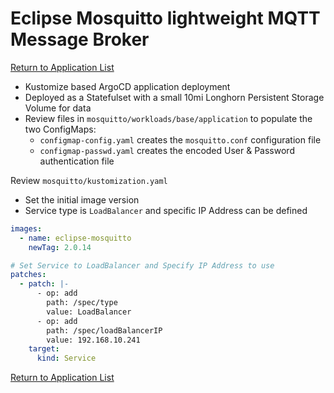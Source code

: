# Eclipse Mosquitto lightweight MQTT Message Broker

[Return to Application List](../README.md)

* Kustomize based ArgoCD application deployment
* Deployed as a Statefulset with a small 10mi Longhorn Persistent Storage Volume for data
* Review files in `mosquitto/workloads/base/application` to populate the two ConfigMaps:
  * `configmap-config.yaml` creates the `mosquitto.conf` configuration file
  * `configmap-passwd.yaml` creates the encoded User & Password authentication file

Review `mosquitto/kustomization.yaml`

* Set the initial image version
* Service type is `LoadBalancer` and specific IP Address can be defined

```yaml
images:
  - name: eclipse-mosquitto
    newTag: 2.0.14

# Set Service to LoadBalancer and Specify IP Address to use
patches:
  - patch: |-
      - op: add
        path: /spec/type
        value: LoadBalancer
      - op: add
        path: /spec/loadBalancerIP
        value: 192.168.10.241
    target:
      kind: Service
```

[Return to Application List](../README.md)
